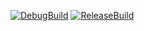 [![DebugBuild](https://github.com/AkiraFuku/CG2-25-LE2C23/actions/workflows/DebugBuild.yml/badge.svg)](https://github.com/AkiraFuku/CG2-25-LE2C23/actions/workflows/DebugBuild.yml)
[![ReleaseBuild](https://github.com/AkiraFuku/CG2-25-LE2C23/actions/workflows/ReleaseBuild.yml/badge.svg)](https://github.com/AkiraFuku/CG2-25-LE2C23/actions/workflows/ReleaseBuild.yml)
